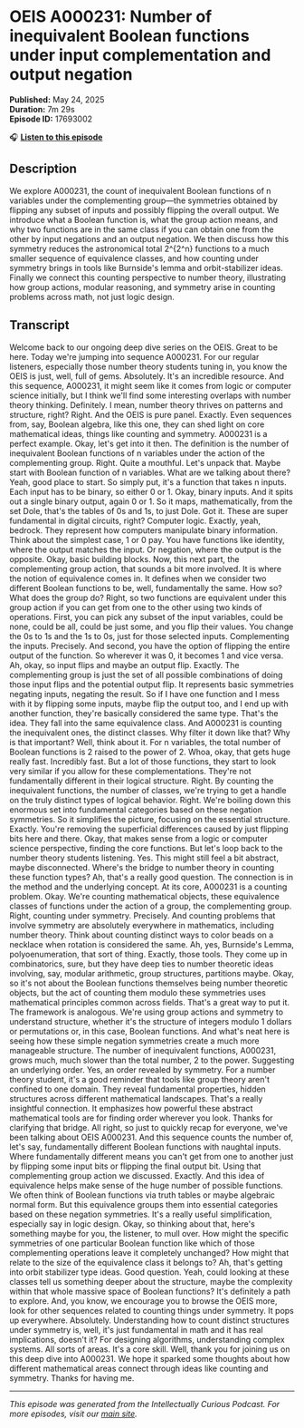 # OEIS A000231: Number of inequivalent Boolean functions under input complementation and output negation

**Published:** May 24, 2025  
**Duration:** 7m 29s  
**Episode ID:** 17693002

🎧 **[Listen to this episode](https://intellectuallycurious.buzzsprout.com/2529712/episodes/17693002-oeis-a000231-number-of-inequivalent-boolean-functions-under-input-complementation-and-output-negation)**

## Description

We explore A000231, the count of inequivalent Boolean functions of n variables under the complementing group—the symmetries obtained by flipping any subset of inputs and possibly flipping the overall output. We introduce what a Boolean function is, what the group action means, and why two functions are in the same class if you can obtain one from the other by input negations and an output negation. We then discuss how this symmetry reduces the astronomical total 2^{2^n} functions to a much smaller sequence of equivalence classes, and how counting under symmetry brings in tools like Burnside's lemma and orbit-stabilizer ideas. Finally we connect this counting perspective to number theory, illustrating how group actions, modular reasoning, and symmetry arise in counting problems across math, not just logic design.

## Transcript

Welcome back to our ongoing deep dive series on the OEIS. Great to be here. Today we're jumping into sequence A000231. For our regular listeners, especially those number theory students tuning in, you know the OEIS is just, well, full of gems. Absolutely. It's an incredible resource. And this sequence, A000231, it might seem like it comes from logic or computer science initially, but I think we'll find some interesting overlaps with number theory thinking. Definitely. I mean, number theory thrives on patterns and structure, right? Right. And the OEIS is pure panel. Exactly. Even sequences from, say, Boolean algebra, like this one, they can shed light on core mathematical ideas, things like counting and symmetry. A000231 is a perfect example. Okay, let's get into it then. The definition is the number of inequivalent Boolean functions of n variables under the action of the complementing group. Right. Quite a mouthful. Let's unpack that. Maybe start with Boolean function of n variables. What are we talking about there? Yeah, good place to start. So simply put, it's a function that takes n inputs. Each input has to be binary, so either 0 or 1. Okay, binary inputs. And it spits out a single binary output, again 0 or 1. So it maps, mathematically, from the set Dole, that's the tables of 0s and 1s, to just Dole. Got it. These are super fundamental in digital circuits, right? Computer logic. Exactly, yeah, bedrock. They represent how computers manipulate binary information. Think about the simplest case, 1 or 0 pay. You have functions like identity, where the output matches the input. Or negation, where the output is the opposite. Okay, basic building blocks. Now, this next part, the complementing group action, that sounds a bit more involved. It is where the notion of equivalence comes in. It defines when we consider two different Boolean functions to be, well, fundamentally the same. How so? What does the group do? Right, so two functions are equivalent under this group action if you can get from one to the other using two kinds of operations. First, you can pick any subset of the input variables, could be none, could be all, could be just some, and you flip their values. You change the 0s to 1s and the 1s to 0s, just for those selected inputs. Complementing the inputs. Precisely. And second, you have the option of flipping the entire output of the function. So wherever it was 0, it becomes 1 and vice versa. Ah, okay, so input flips and maybe an output flip. Exactly. The complementing group is just the set of all possible combinations of doing those input flips and the potential output flip. It represents basic symmetries negating inputs, negating the result. So if I have one function and I mess with it by flipping some inputs, maybe flip the output too, and I end up with another function, they're basically considered the same type. That's the idea. They fall into the same equivalence class. And A000231 is counting the inequivalent ones, the distinct classes. Why filter it down like that? Why is that important? Well, think about it. For n variables, the total number of Boolean functions is 2 raised to the power of 2. Whoa, okay, that gets huge really fast. Incredibly fast. But a lot of those functions, they start to look very similar if you allow for these complementations. They're not fundamentally different in their logical structure. Right. By counting the inequivalent functions, the number of classes, we're trying to get a handle on the truly distinct types of logical behavior. Right. We're boiling down this enormous set into fundamental categories based on these negation symmetries. So it simplifies the picture, focusing on the essential structure. Exactly. You're removing the superficial differences caused by just flipping bits here and there. Okay, that makes sense from a logic or computer science perspective, finding the core functions. But let's loop back to the number theory students listening. Yes. This might still feel a bit abstract, maybe disconnected. Where's the bridge to number theory in counting these function types? Ah, that's a really good question. The connection is in the method and the underlying concept. At its core, A000231 is a counting problem. Okay. We're counting mathematical objects, these equivalence classes of functions under the action of a group, the complementing group. Right, counting under symmetry. Precisely. And counting problems that involve symmetry are absolutely everywhere in mathematics, including number theory. Think about counting distinct ways to color beads on a necklace when rotation is considered the same. Ah, yes, Burnside's Lemma, polyoenumeration, that sort of thing. Exactly, those tools. They come up in combinatorics, sure, but they have deep ties to number theoretic ideas involving, say, modular arithmetic, group structures, partitions maybe. Okay, so it's not about the Boolean functions themselves being number theoretic objects, but the act of counting them modulo these symmetries uses mathematical principles common across fields. That's a great way to put it. The framework is analogous. We're using group actions and symmetry to understand structure, whether it's the structure of integers modulo 1 dollars or permutations or, in this case, Boolean functions. And what's neat here is seeing how these simple negation symmetries create a much more manageable structure. The number of inequivalent functions, A000231, grows much, much slower than the total number, 2 to the power. Suggesting an underlying order. Yes, an order revealed by symmetry. For a number theory student, it's a good reminder that tools like group theory aren't confined to one domain. They reveal fundamental properties, hidden structures across different mathematical landscapes. That's a really insightful connection. It emphasizes how powerful these abstract mathematical tools are for finding order wherever you look. Thanks for clarifying that bridge. All right, so just to quickly recap for everyone, we've been talking about OEIS A000231. And this sequence counts the number of, let's say, fundamentally different Boolean functions with naughtal inputs. Where fundamentally different means you can't get from one to another just by flipping some input bits or flipping the final output bit. Using that complementing group action we discussed. Exactly. And this idea of equivalence helps make sense of the huge number of possible functions. We often think of Boolean functions via truth tables or maybe algebraic normal form. But this equivalence groups them into essential categories based on these negation symmetries. It's a really useful simplification, especially say in logic design. Okay, so thinking about that, here's something maybe for you, the listener, to mull over. How might the specific symmetries of one particular Boolean function like which of those complementing operations leave it completely unchanged? How might that relate to the size of the equivalence class it belongs to? Ah, that's getting into orbit stabilizer type ideas. Good question. Yeah, could looking at these classes tell us something deeper about the structure, maybe the complexity within that whole massive space of Boolean functions? It's definitely a path to explore. And, you know, we encourage you to browse the OEIS more, look for other sequences related to counting things under symmetry. It pops up everywhere. Absolutely. Understanding how to count distinct structures under symmetry is, well, it's just fundamental in math and it has real implications, doesn't it? For designing algorithms, understanding complex systems. All sorts of areas. It's a core skill. Well, thank you for joining us on this deep dive into A000231. We hope it sparked some thoughts about how different mathematical areas connect through ideas like counting and symmetry. Thanks for having me.

---
*This episode was generated from the Intellectually Curious Podcast. For more episodes, visit our [main site](https://intellectuallycurious.buzzsprout.com).*
